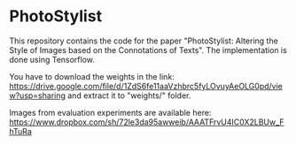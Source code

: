 # PhotoStylist
This repository contains the code for the paper "PhotoStylist: Altering the Style of Images based on the Connotations of Texts". 
The implementation is done using Tensorflow. 

You have to download the weights in the link: https://drive.google.com/file/d/1ZdS6fe11aaVzhbrc5fyLOvuyAeOLG0pd/view?usp=sharing and extract it to "weights/" folder.

Images from evaluation experiments are available here: https://www.dropbox.com/sh/72le3da95awweib/AAATFrvU4IC0X2LBUw_FhTuRa
